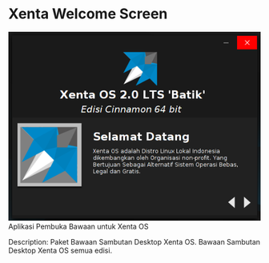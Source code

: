 # Xenta Welcome Screen
![Screenshot](./screenshot.png)
Aplikasi Pembuka Bawaan untuk Xenta OS</br>
<!--- Untuk chat disini aja <a href="https://gitter.im/Xenta-OS-dev/Lobby">Click Here</a> --->
Description: Paket Bawaan Sambutan Desktop Xenta OS.
 Bawaan Sambutan Desktop Xenta OS semua edisi.
